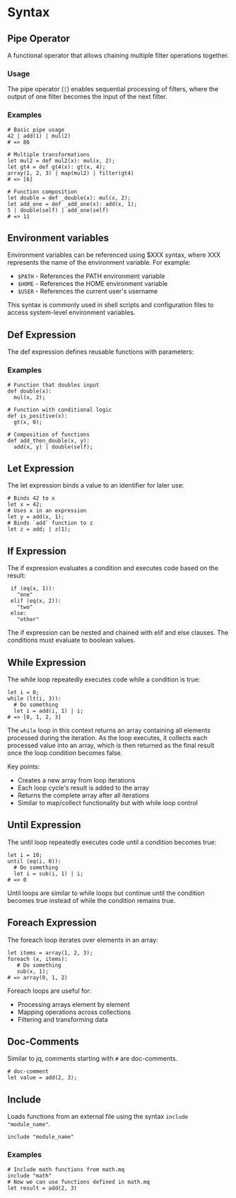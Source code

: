 # Syntax

## Pipe Operator

A functional operator that allows chaining multiple filter operations together.

### Usage

The pipe operator (`|`) enables sequential processing of filters, where the output of one filter becomes the input of the next filter.

### Examples

```jq
# Basic pipe usage
42 | add(1) | mul(2)
# => 86

# Multiple transformations
let mul2 = def mul2(x): mul(x, 2);
let gt4 = def gt4(x): gt(x, 4);
array(1, 2, 3) | map(mul2) | filter(gt4)
# => [6]

# Function composition
let double = def _double(x): mul(x, 2);
let add_one = def _add_one(x): add(x, 1);
5 | double(self) | add_one(self)
# => 11
```

## Environment variables

Environment variables can be referenced using $XXX syntax, where XXX represents the name of the environment variable. For example:

- `$PATH` - References the PATH environment variable
- `$HOME` - References the HOME environment variable
- `$USER` - References the current user's username

This syntax is commonly used in shell scripts and configuration files to access system-level environment variables.

## Def Expression

The def expression defines reusable functions with parameters:

### Examples

```jq
# Function that doubles input
def double(x):
  mul(x, 2);

# Function with conditional logic
def is_positive(x):
  gt(x, 0);

# Composition of functions
def add_then_double(x, y):
  add(x, y) | double(self);
```

## Let Expression

The let expression binds a value to an identifier for later use:

```jq
# Binds 42 to x
let x = 42;
# Uses x in an expression
let y = add(x, 1);
# Binds `add` function to z
let z = add; | z(1);
```

## If Expression

The if expression evaluates a condition and executes code based on the result:

```jq
 if (eq(x, 1)):
   "one"
 elif (eq(x, 2)):
   "two"
 else:
   "other"
```

The if expression can be nested and chained with elif and else clauses.
The conditions must evaluate to boolean values.

## While Expression

The while loop repeatedly executes code while a condition is true:

```jq
let i = 0;
while (lt(i, 3)):
  # Do something
  let i = add(i, 1) | i;
# => [0, 1, 2, 3]
```

The `while` loop in this context returns an array containing all elements processed during the iteration. As the loop executes, it collects each processed value into an array, which is then returned as the final result once the loop condition becomes false.

Key points:

- Creates a new array from loop iterations
- Each loop cycle's result is added to the array
- Returns the complete array after all iterations
- Similar to map/collect functionality but with while loop control

## Until Expression

The until loop repeatedly executes code until a condition becomes true:

```jq
let i = 10;
until (eq(i, 0)):
  # Do something
  let i = sub(i, 1) | i;
# => 0
```

Until loops are similar to while loops but continue until the condition becomes true
instead of while the condition remains true.

## Foreach Expression

The foreach loop iterates over elements in an array:

```jq
let items = array(1, 2, 3);
foreach (x, items):
   # Do something
   sub(x, 1);
# => array(0, 1, 2)
```

Foreach loops are useful for:

- Processing arrays element by element
- Mapping operations across collections
- Filtering and transforming data

## Doc-Comments

Similar to jq, comments starting with `#` are doc-comments.

```jq
# doc-comment
let value = add(2, 3);
```

## Include

Loads functions from an external file using the syntax `include "module_name"`.

```jq
include "module_name"
```

### Examples

```jq
# Include math functions from math.mq
include "math"
# Now we can use functions defined in math.mq
let result = add(2, 3)
```

